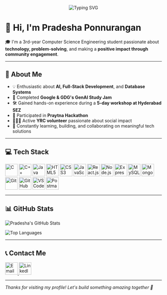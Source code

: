 <!-- Animated Heading -->
<p align="center">
  <img src="https://readme-typing-svg.demolab.com?font=Fira+Code&size=22&duration=3000&pause=1000&color=00C4FF&center=true&vCenter=true&width=1000&lines=Hi+I'm+Pradesha+Ponnurangan;CSE+Student+from+India;Full-Stack+Developer+%7C+GenAI+Explorer+%7C+Tech+Enthusiast" alt="Typing SVG" />
</p>

# 👋 Hi, I'm Pradesha Ponnurangan

🎓 I'm a 3rd-year Computer Science Engineering student passionate about **technology, problem-solving**, and making a **positive impact through community engagement**.

---

## 🚀 About Me

- 💡 Enthusiastic about **AI, Full-Stack Development**, and **Database Systems**  
- 🧠 Completed **Google & GDG's GenAI Study Jam**  
- 🛠️ Gained hands-on experience during a **5-day workshop at Hyderabad SEZ**  
- 🤝 Participated in **Praytna Hackathon**  
- 🧑‍🤝‍🧑 Active **YRC volunteer** passionate about social impact  
- 🌱 Constantly learning, building, and collaborating on meaningful tech solutions  

---

## 💻 Tech Stack

<p align="left">
  <img src="https://img.icons8.com/color/48/c-programming.png" alt="C" height="40" />
  <img src="https://img.icons8.com/color/48/c-plus-plus-logo.png" alt="C++" height="40" />
  <img src="https://img.icons8.com/color/48/java-coffee-cup-logo--v1.png" alt="Java" height="40" />
  <img src="https://img.icons8.com/color/48/html-5--v1.png" alt="HTML5" height="40" />
  <img src="https://img.icons8.com/color/48/css3.png" alt="CSS3" height="40" />
  <img src="https://img.icons8.com/color/48/javascript--v1.png" alt="JavaScript" height="40" />
  <img src="https://img.icons8.com/plasticine/48/react.png" alt="React.js" height="40" />
  <img src="https://img.icons8.com/color/48/nodejs.png" alt="Node.js" height="40" />
  <img src="https://img.icons8.com/ios/50/000000/express-js.png" alt="Express.js" height="40" />
  <img src="https://img.icons8.com/color/48/mysql-logo.png" alt="MySQL" height="40" />
  <img src="https://img.icons8.com/external-tal-revivo-shadow-tal-revivo/48/external-mongodb-a-cross-platform-document-oriented-database-program-logo-shadow-tal-revivo.png" alt="MongoDB" height="40" />
  <img src="https://img.icons8.com/color/48/git.png" alt="Git" height="40" />
  <img src="https://img.icons8.com/ios-glyphs/48/github.png" alt="GitHub" height="40" />
  <img src="https://img.icons8.com/color/48/visual-studio-code-2019.png" alt="VS Code" height="40" />
  <img src="https://img.icons8.com/external-tal-revivo-color-tal-revivo/48/external-postman-is-the-only-complete-api-development-environment-logo-color-tal-revivo.png" alt="Postman" height="40" />
</p>

---

## 📊 GitHub Stats

![Pradesha's GitHub Stats](https://github-readme-stats.vercel.app/api?username=PradeshaP&show_icons=true&theme=radical)

![Top Languages](https://github-readme-stats.vercel.app/api/top-langs/?username=PradeshaP&layout=compact&theme=radical)

---

## 📞 Contact Me

<p align="left">
  <a href="mailto:ponnuranganpradesha@gmail.com" target="_blank">
    <img src="https://img.icons8.com/fluency/48/gmail-new.png" alt="Email" height="40" />
  </a>
  <a href="https://www.linkedin.com/in/pradesha-ponnurangan-a0537028b" target="_blank">
    <img src="https://img.icons8.com/color/48/linkedin.png" alt="LinkedIn" height="40" />
  </a>
</p>

---
_Thanks for visiting my profile! Let's build something amazing together 🚀_
